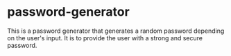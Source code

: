 # password-generator
This is a password generator that generates a random password depending on the user's input. It is to provide the user with a strong and secure password.
